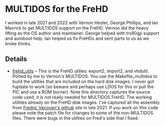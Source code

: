 # MULTIDOS for the FreHD

I worked in late 2021 and 2022 with Vernon Hester, George Phillips, and Ian
Mavrick to get MULTIDOS support on the FreHD. Vernon did the heavy lifting as
the OS author and maintainer. George helped with trs80gp support and autoboot
help.  Ian helped us fix FreHDs and sent parts to us as we broke thinks.

## Details

* [frehd_utils](./frehd_utils) &ndash; This is the FreHD utilies: export2,
  import2, and vhdutil. Ported by me to Vernon's MULTIDOS. You use the
  Makefile_multidos to build the utilties that are included on the hard disk
  images. I never got fupdate to work (so beware and perhaps use LDOS for this
  or pull the PIC and use a ROM burner). Note this directory captures the
  source code used, it is not really needed for MULTIDOS FreHD. The working
  utilities already on the FreHD disk images. I've captured all the assembly
  from [Fredric Vecoven's github](https://github.com/veco/FreHDv1/tree/main/sw/z80/utils)
  site in late 2021. If you work on this code please note the patch file for
  changes to some of the non-MULTIDOS files. There were bugs in the utilties
  on Fred's side that I fixed.
